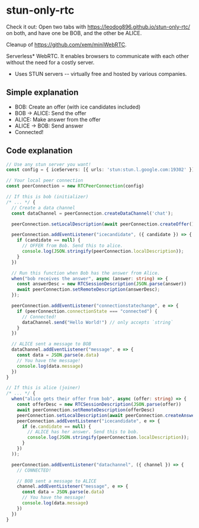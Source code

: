 # stun-only-rtc

Check it out: Open two tabs with https://leodog896.github.io/stun-only-rtc/ on both, and have one be BOB, and the other be ALICE.

Cleanup of https://github.com/xem/miniWebRTC.

Serverless* WebRTC. It enables browsers to communicate with each other without the need for a costly server.

* Uses STUN servers -- virtually free and hosted by various companies.

## Simple explanation
* BOB: Create an offer (with ice candidates included)
* BOB -> ALICE: Send the offer
* ALICE: Make answer from the offer
* ALICE -> BOB: Send answer
* Connected!

## Code explanation

```ts
// Use any stun server you want!
const config = { iceServers: [{ urls: 'stun:stun.l.google.com:19302' }] };

// Your local peer connection
const peerConnection = new RTCPeerConnection(config)

// If this is bob (initializer)
/* ... */ {
  // Create a data channel
  const dataChannel = peerConnection.createDataChannel('chat');

  peerConnection.setLocalDescription(await peerConnection.createOffer())

  peerConnection.addEventListener("icecandidate", ({ candidate }) => {
    if (candidate == null) {
      // OFFER from Bob. Send this to alice.
      console.log(JSON.stringify(peerConnection.localDescription));
    }
  })

  // Run this function when Bob has the answer from Alice.
  when("bob receives the answer", async (answer: string) => {
    const answerDesc = new RTCSessionDescription(JSON.parse(answer))
    await peerConnection.setRemoteDescription(answerDesc);
  });

  peerConnection.addEventListener("connectionstatechange", e => {
    if (peerConnection.connectionState === "connected") {
      // Connected!
      dataChannel.send("Hello World!") // only accepts `string`
    }
  })

  // ALICE sent a message to BOB
  dataChannel.addEventListener("message", e => {
    const data = JSON.parse(e.data)
    // You have the message!
    console.log(data.message)
  })
}

// If this is alice (joiner)
/* ... */ {
  when("alice gets their offer from bob", async (offer: string) => {
    const offerDesc = new RTCSessionDescription(JSON.parse(offer))
    await peerConnection.setRemoteDescription(offerDesc)
    peerConnection.setLocalDescription(await peerConnection.createAnswer())
    peerConnection.addEventListener("icecandidate", e => {
      if (e.candidate == null) {
        // ALICE has her answer. Send this to bob.
        console.log(JSON.stringify(peerConnection.localDescription));
      }
    })
  ));

  peerConnection.addEventListener("datachannel", ({ channel }) => {
    // CONNECTED!

    // BOB sent a message to ALICE
    channel.addEventListener("message", e => {
      const data = JSON.parse(e.data)
      // You have the message!
      console.log(data.message)
    })
  })
}
```
